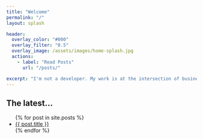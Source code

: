 ```yaml
---
title: "Welcome"
permalink: "/"
layout: splash

header:
  overlay_color: "#000"
  overlay_filter: "0.5"
  overlay_image: /assets/images/home-splash.jpg
  actions:
    - label: "Read Posts"
      url: "/posts/"

excerpt: "I'm not a developer. My work is at the intersection of business management, marketing, and technology. I write code to solve problems and answer questions. What I learn along the way, I'll share here."
---
```


<h2>The latest...</h2>
<ul>
  {% for post in site.posts %}
    <li>
      <a href="{{ post.url }}">{{ post.title }}</a>
    </li>
  {% endfor %}
</ul>